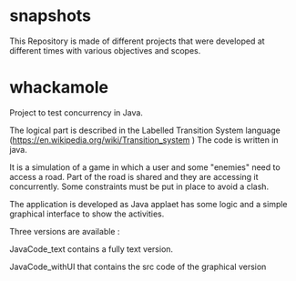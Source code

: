 # snapshots

This Repository is made of different projects that were developed at different times with various objectives and scopes.

# whackamole
Project to test concurrency in Java. 

The logical part is described in the Labelled Transition System language (https://en.wikipedia.org/wiki/Transition_system )
The code is written in java.

It is a simulation of a game in which a user and some "enemies" need to access a road. Part of the road is shared and they are accessing it concurrently. Some constraints must be put in place to avoid a clash.

The application is developed as Java applaet has some logic and a simple graphical interface to show the activities. 

Three versions are available :

JavaCode_text contains a fully text version.

JavaCode_withUI that contains the src code of the graphical version
